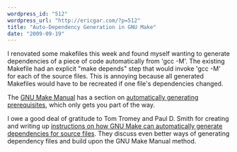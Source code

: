 ```yaml
---
wordpress_id: "512"
wordpress_url: "http://ericgar.com/?p=512"
title: "Auto-Dependency Generation in GNU Make"
date: "2009-09-19"
---
```

I renovated some makefiles this week and found myself wanting to generate dependencies of a piece of code automatically from 'gcc -M'. The existing Makefile had an explicit "make depends" step that would invoke 'gcc -M' for each of the source files. This is annoying because all generated Makefiles would have to be recreated if one file's dependencies changed.

The <a href="http://www.gnu.org/software/make/manual/make.html">GNU Make Manual</a> has a section on <a href="http://www.gnu.org/software/make/manual/make.html#Automatic-Prerequisites">automatically generating prerequisites</a>, which only gets you part of the way.

I owe a good deal of gratitude to Tom Tromey and Paul D. Smith for creating and writing up <a href="http://make.paulandlesley.org/autodep.html">instructions on how GNU Make can automatically generate dependencies for source files</a>. They discuss even better ways of generating dependency files and build upon the GNU Make Manual method.

